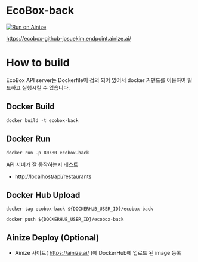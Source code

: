# EcoBox-back

[![Run on Ainize](https://ainize.ai/static/images/run_on_ainize_button.svg)](https://ainize.web.app/redirect?git_repo=github.com/ecobox-team/ecobox-back)

https://ecobox-github-josuekim.endpoint.ainize.ai/

# How to build
EcoBox API server는 Dockerfile이 정의 되어 있어서 docker 커맨드를 이용하여 빌드하고 실행시킬 수 있습니다.

## Docker Build

    docker build -t ecobox-back
    
## Docker Run    

    docker run -p 80:80 ecobox-back

API 서버가 잘 동작하는지 테스트
- http://localhost/api/restaurants

## Docker Hub Upload

    docker tag ecobox-back ${DOCKERHUB_USER_ID}/ecobox-back
    
    docker push ${DOCKERHUB_USER_ID}/ecobox-back

## Ainize Deploy (Optional)
- Ainize 사이트( https://ainize.ai/ )에 DockerHub에 업로드 된 image 등록
